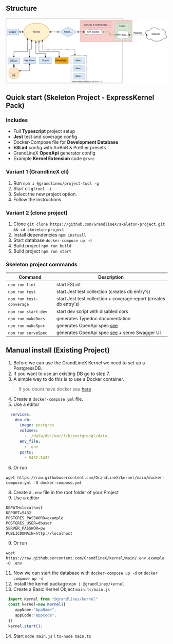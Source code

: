 ## Structure
![st](img/structure.svg)

## Quick start (Skeleton Project - ExpressKernel Pack)


### Includes

- Full **Typescript** project setup
- **Jest** test and coverage config
- Docker-Compose file for **Development Database**
- **ESLint** config with AirBnB & Prettier presets
- GrandLineX **OpenApi** generator config
- Example **Kernel Extension** code `@/src`

### Variant 1 (GrandlineX cli)

1. Run `npm i @grandlinex/project-tool -g`
2. Start cli `gltool -i`
3. Select the new project option.
4. Follow the instructions.

### Variant 2 (clone project)

1. Clone `git clone https://github.com/GrandlineX/skeleton-project.git && cd skeleton-project`
2. Install dependencies `npm instsall`
3. Start database `docker-compose up -d`
4. Build project `npm run build`
5. Build project `npm run start`

### Skeleton project commands

|Command|Description|
|---|---|
|`npm run lint`| start ESLint |
|`npm run test`| start Jest test collection (creates db entry's) |
|`npm run test-converage`| start Jest test collection + coverage report (creates db entry's) |
|`npm run start-dev`| start dev script with disabled cors |
|`npm run makeDocs`| generates Typedoc documentation|
|`npm run makeSpec`| generates OpenApi spec [see](https://grandlinex.github.io/docs/utils/#docs-to-openapi-v3)|
|`npm run serveSpec`| generates OpenApi spec [see](https://grandlinex.github.io/docs/utils/#docs-to-openapi-v3) + serve Swagger UI|

## Manual install (Existing Project)
1. Before we can use the GrandLineX Kernel we need to set up a PostgressDB.
2. If you want to use an existing DB go to step 7.
3. A simple way to do this is to use a Docker container.
> If you dount have docker see [here](https://docs.docker.com/get-docker/)
4. Create a `docker-compose.yml` file.
5. Use a editor

```yaml
  services:
    dev-db:
      image: postgres
      volumes:
        - ./data/db:/var/lib/postgresql/data
      env_file:
        - .env
      ports:
        - 5432:5432
```


6. Or run
```shell
wget https://raw.githubusercontent.com/GrandlineX/kernel/main/docker-compose.yml -O docker-compose.yml
```
8. Create a `.env` file in the root folder of your Project
9. Use a editor
```shell
DBPATH=localhost
DBPORT=5432
POSTGRES_PASSWORD=example
POSTGRES_USER=dbuser
SERVER_PASSWOR=pw
PUBLICDOMAIN=http://localhost
```

9. Or run
```shell
wget https://raw.githubusercontent.com/GrandlineX/kernel/main/.env.example -O .env
```
11. Now we can start the database with `docker-compose up -d` or `docker compose up -d`
12. Install the kernel package `npm i @grandlinex/kernel`
13. Create a Basic Kernel Object `main.ts/main.js`

```typescript
 import Kernel from "@grandlinex/kernel"
 const kernel=new Kernel({
    appName:"AppName", 
    appCode:"appcode",
 })
 kernel.start();
```

14. Start `node main.js` \ `ts-node main.ts`
        
